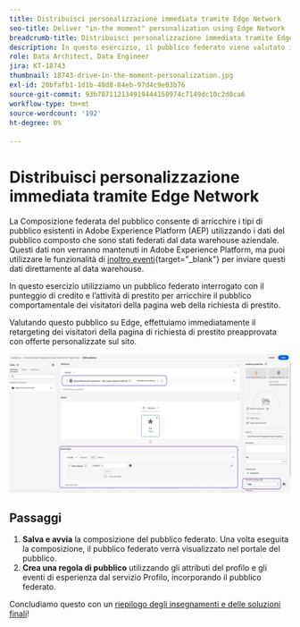 ```yaml
---
title: Distribuisci personalizzazione immediata tramite Edge Network
seo-title: Deliver "in-the moment" personalization using Edge Network | Engage with audiences directly from your data warehouse using Federated Audience Composition
breadcrumb-title: Distribuisci personalizzazione immediata tramite Edge Network
description: In questo esercizio, il pubblico federato viene valutato in Edge per il retargeting immediato e immediato.
role: Data Architect, Data Engineer
jira: KT-18743
thumbnail: 18743-drive-in-the-moment-personalization.jpg
exl-id: 20bfafb1-1d1b-48d8-84eb-97d4c9e03b76
source-git-commit: 93b787112134919444150974c7149dc10c2d0ca6
workflow-type: tm+mt
source-wordcount: '192'
ht-degree: 0%

---
```


# Distribuisci personalizzazione immediata tramite Edge Network

La Composizione federata del pubblico consente di arricchire i tipi di pubblico esistenti in Adobe Experience Platform (AEP) utilizzando i dati del pubblico composto che sono stati federati dal data warehouse aziendale. Questi dati non verranno mantenuti in Adobe Experience Platform, ma puoi utilizzare le funzionalità di [inoltro eventi](https://experienceleague.adobe.com/it/docs/experience-platform/tags/event-forwarding/overview){target="_blank"} per inviare questi dati direttamente al data warehouse.

In questo esercizio utilizziamo un pubblico federato interrogato con il punteggio di credito e l’attività di prestito per arricchire il pubblico comportamentale dei visitatori della pagina web della richiesta di prestito.

Valutando questo pubblico su Edge, effettuiamo immediatamente il retargeting dei visitatori della pagina di richiesta di prestito preapprovata con offerte personalizzate sul sito.

![edge-audience-enrich](assets/edge-audience-enrich.png)

## Passaggi

1. **Salva e avvia** la composizione del pubblico federato. Una volta eseguita la composizione, il pubblico federato verrà visualizzato nel portale del pubblico.
2. **Crea una regola di pubblico** utilizzando gli attributi del profilo e gli eventi di esperienza dal servizio Profilo, incorporando il pubblico federato.

Concludiamo questo con un [riepilogo degli insegnamenti e delle soluzioni finali](conclusion.md)!
